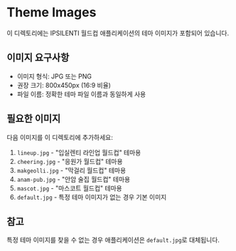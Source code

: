 # Theme Images

이 디렉토리에는 IPSILENTI 월드컵 애플리케이션의 테마 이미지가 포함되어 있습니다.

## 이미지 요구사항

- 이미지 형식: JPG 또는 PNG
- 권장 크기: 800x450px (16:9 비율)
- 파일 이름: 정확한 테마 파일 이름과 동일하게 사용

## 필요한 이미지

다음 이미지를 이 디렉토리에 추가하세요:

1. `lineup.jpg` - "입실렌티 라인업 월드컵" 테마용
2. `cheering.jpg` - "응원가 월드컵" 테마용
3. `makgeolli.jpg` - "막걸리 월드컵" 테마용
4. `anam-pub.jpg` - "안암 술집 월드컵" 테마용
5. `mascot.jpg` - "마스코트 월드컵" 테마용
6. `default.jpg` - 특정 테마 이미지가 없는 경우 기본 이미지

## 참고

특정 테마 이미지를 찾을 수 없는 경우 애플리케이션은 `default.jpg`로 대체됩니다. 